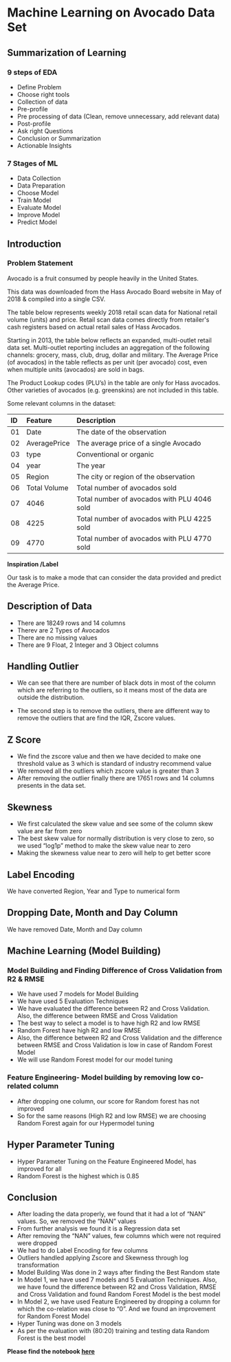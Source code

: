 # Machine Learning on Avocado Data Set
## Summarization of Learning
### 9 steps of EDA
- Define Problem
- Choose right tools
- Collection of data
- Pre-profile
- Pre processing of data (Clean, remove unnecessary, add relevant data)
- Post-profile
- Ask right Questions
- Conclusion or Summarization
- Actionable Insights

### 7 Stages of ML
- Data Collection
- Data Preparation
- Choose Model
- Train Model
- Evaluate Model
- Improve Model
- Predict Model

## Introduction
### Problem Statement

Avocado is a fruit consumed by people heavily in the United States.

This data was downloaded from the Hass Avocado Board website in May of 2018 & compiled into a single CSV.

The table below represents weekly 2018 retail scan data for National retail volume (units) and price. Retail scan data comes directly from retailer's cash registers based on actual retail sales of Hass Avocados.

Starting in 2013, the table below reflects an expanded, multi-outlet retail data set. Multi-outlet reporting includes an aggregation of the following channels: grocery, mass, club, drug, dollar and military. The Average Price (of avocados) in the table reflects as per unit (per avocado) cost, even when multiple units (avocados) are sold in bags.

The Product Lookup codes (PLU’s) in the table are only for Hass avocados. Other varieties of avocados (e.g. greenskins) are not included in this table.

Some relevant columns in the dataset:

|ID|Feature|Description|
|:--|:--|:--|
|01|Date| The date of the observation| 
|02|AveragePrice| The average price of a single Avocado | 
|03|type| Conventional or organic| 
|04|year| The year|
|05|Region| The city or region of the observation |
|06|Total Volume| Total number of avocados sold|
|07|4046| Total number of avocados with PLU 4046 sold|
|08|4225| Total number of avocados with PLU 4225 sold|
|09|4770| Total number of avocados with PLU 4770 sold|

**Inspiration /Label**

Our task is to make a mode that can consider the data provided and predict the Average Price.

## Description of Data

- There are 18249 rows and 14 columns
- Therev are 2 Types of Avocados
- There are no missing values
- There are 9 Float, 2 Integer and 3 Object columns

## Handling Outlier

- We can see that there are number of black dots in most of the column which are referring to the outliers, so it means most of the data are outside the distribution.

- The second step is to remove the outliers, there are different way to remove the outliers that are find the IQR, Zscore values.

## Z Score 
- We find the zscore value and then we have decided to make one threshold value as 3 which is standard of industry recommend value
- We removed all the outliers which zscore value is greater than 3
- After removing the outlier finally there are 17651 rows and 14 columns presents in the data set.

## Skewness
- We first calculated the skew value and see some of the column skew value are far from zero
- The best skew value for normally distribution is very close to zero, so we used “log1p” method to make the skew value near to zero
- Making the skewness value near to zero will help to get better score

## Label Encoding
We have converted Region, Year  and Type to numerical form

## Dropping Date, Month and Day Column
We have removed Date, Month and Day column

## Machine Learning (Model Building)
### Model Building and Finding Difference of Cross Validation from R2 & RMSE

- We have used 7 models for Model Building
- We have used 5 Evaluation Techniques
- We have evaluated the difference between R2 and Cross Validation. Also, the difference between RMSE and Cross Validation
- The best way to select a model is to have high R2 and low RMSE
- Random Forest have high R2 and low RMSE
- Also, the difference between R2 and Cross Validation and the difference between RMSE and Cross Validation is low in case of Random Forest Model
- We will use Random Forest model for our model tuning

### Feature Engineering- Model building by removing low co-related column

- After dropping one column, our score for Random forest has not improved 
- So for the same reasons (High R2 and low RMSE) we are choosing Random Forest again for our Hypermodel tuning

## Hyper Parameter Tuning

- Hyper Parameter Tuning on the Feature Engineered Model, has improved for all
- Random Forest is the highest which is 0.85

## Conclusion

- After loading the data properly, we found that it had a lot of “NAN” values. So, we removed the “NAN” values
- From further analysis we found it is a Regression data set
- After removing the “NAN” values, few columns which were not required were dropped
- We had to do Label Encoding for few columns
- Outliers handled applying Zscore and Skewness through log transformation
- Model Building Was done in 2 ways after finding the Best Random state
- In Model 1, we have used 7 models and 5 Evaluation Techniques. Also, we have found the difference between R2 and Cross Validation, RMSE and Cross Validation and found Random Forest Model is the best model
- In Model 2, we have used Feature Engineered by dropping a column for which the co-relation was close to “0”. And we found an improvement for Random Forest Model
- Hyper Tuning was done on 3 models
- As per the evaluation with (80:20) training and testing data Random Forest is the best model



**Please find the notebook [here](https://github.com/kasturi-sahu/Machine_Learning_Projects/blob/main/Avocado/Machine%20Learning%20on%20Avocado%20Data%20Set.ipynb "here")**





